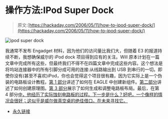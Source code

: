 # 操作方法:IPod Super Dock

> 原文:[https://hackaday.com/2006/05/11/how-to-ipod-super-dock/](https://hackaday.com/2006/05/11/how-to-ipod-super-dock/)

![ipod super dock](../Images/4dd8c4df091ebf9cb668411c7f6849e1.png)

我通常不发布 Engadget 材料，因为他们的访问量比我们大，但随着 E3 的报道持续不断，我想确保威尔的 iPod dock 项目得到应有的关注。Will 原本计划在一篇文章中完成所有这些，但最终我们不得不在四篇文章中完成这些内容。这个想法是将坞站连接器中的所有引脚分成可用的连接:从线路输出到 USB 到串行的一切。即使你没有(甚至不喜欢)iPod，你也会觉得这个项目很有趣，因为它实际上是一个伪装的电路板设计教程。[第 1 部分](http://www.engadget.com/2006/04/18/how-to-design-your-own-ipod-super-dock-part-1/)讲述了如何在 EAGLE 中创建新组件。[第二部分](http://www.engadget.com/2006/04/25/how-to-design-your-own-ipod-super-dock-part-2/)讲述了如何创建原理图。[第 3 部分](http://www.engadget.com/2006/05/02/how-to-design-your-own-ipod-super-dock-part-3/)展示了如何生成和调整电路板布局。最后，在第 4 部分[中，他经历了实际蚀刻电路板的过程。下一步是什么？好吧，一个像样的情况会很好；这似乎是威尔做真空桌的绝佳借口。在未来寻找它。](http://www.engadget.com/2006/05/10/how-to-design-your-own-ipod-super-dock-part-4/)

*   [永久链接](http://www.engadget.com/2006/05/10/how-to-design-your-own-ipod-super-dock-part-4/)